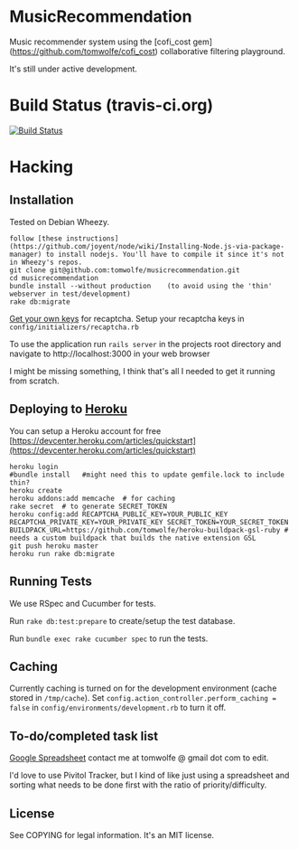 # MusicRecommendation

Music recommender system using the [cofi_cost gem] (https://github.com/tomwolfe/cofi_cost) collaborative filtering playground.

It's still under active development.

# Build Status (travis-ci.org)

[![Build Status](https://travis-ci.org/tomwolfe/musicrecommendation.png)](https://travis-ci.org/tomwolfe/musicrecommendation)

# Hacking

## Installation

Tested on Debian Wheezy.

```sudo apt-get install libgsl0-dev ruby ruby-dev rubygems-integration # not tested
follow [these instructions](https://github.com/joyent/node/wiki/Installing-Node.js-via-package-manager) to install nodejs. You'll have to compile it since it's not in Wheezy's repos.
git clone git@github.com:tomwolfe/musicrecommendation.git
cd musicrecommendation
bundle install --without production    (to avoid using the 'thin' webserver in test/development)
rake db:migrate
```

[Get your own keys](http://recaptcha.net/whyrecaptcha.html) for recaptcha.
Setup your recaptcha keys in `config/initializers/recaptcha.rb`

To use the application run `rails server` in the projects root directory and navigate to http://localhost:3000 in your web browser

I might be missing something, I think that's all I needed to get it running from scratch.

## Deploying to [Heroku](http://www.heroku.com)

You can setup a Heroku account for free [https://devcenter.heroku.com/articles/quickstart](https://devcenter.heroku.com/articles/quickstart)
```wget -qO- https://toolbelt.heroku.com/install-ubuntu.sh | sh
heroku login
#bundle install   #might need this to update gemfile.lock to include thin?
heroku create
heroku addons:add memcache  # for caching
rake secret  # to generate SECRET_TOKEN
heroku config:add RECAPTCHA_PUBLIC_KEY=YOUR_PUBLIC_KEY RECAPTCHA_PRIVATE_KEY=YOUR_PRIVATE_KEY SECRET_TOKEN=YOUR_SECRET_TOKEN BUILDPACK_URL=https://github.com/tomwolfe/heroku-buildpack-gsl-ruby # needs a custom buildpack that builds the native extension GSL
git push heroku master
heroku run rake db:migrate
```

## Running Tests

We use RSpec and Cucumber for tests.

Run `rake db:test:prepare` to create/setup the test database.

Run `bundle exec rake cucumber spec` to run the tests.

## Caching

Currently caching is turned on for the development environment (cache stored in `/tmp/cache`). Set `config.action_controller.perform_caching = false` in `config/environments/development.rb` to turn it off.

## To-do/completed task list

[Google Spreadsheet](http://goo.gl/3CsWy) contact me at tomwolfe @ gmail dot com to edit.

I'd love to use Pivitol Tracker, but I kind of like just using a spreadsheet and sorting what needs to be done first with the ratio of priority/difficulty.

## License

See COPYING	for legal information. It's an MIT license.
